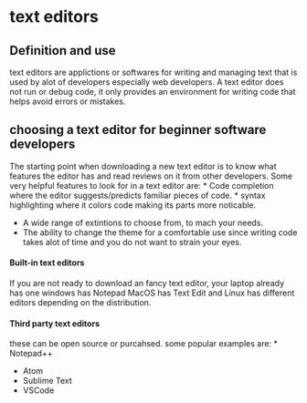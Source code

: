 # text editors
## Definition and use
text editors are applictions or softwares for writing and managing text that is used by alot of developers especially web developers. A text editor does not run or debug code, it only provides an environment for writing code that helps avoid errors or mistakes.

## choosing a text editor for beginner software developers
The starting point when downloading a new text editor is to know what features the editor has and read reviews on it from other developers.
Some very helpful features to look for in a text editor are: * Code completion where the editor suggests/predicts familiar pieces of code. * syntax highlighting where it colors code making its parts more noticable.
* A wide range of extintions to choose from, to mach your needs.
* The ability to change the theme for a comfortable use since writing code takes alot of time and you do not want to strain your eyes.


#### Built-in text editors
If you are not ready to download an fancy text editor, your laptop already has one
windows has Notepad MacOS has Text Edit and Linux has different editors depending on the distribution.

#### Third party text editors
these can be open source or purcahsed. some popular examples are: * Notepad++
* Atom 
* Sublime Text
* VSCode

